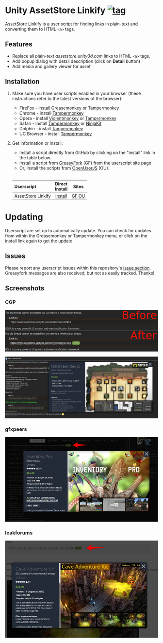 # Unity AssetStore Linkify [![tag](https://img.shields.io/github/tag/XpycT/assetstore-linkify.svg)](https://github.com/XpycT/assetstore-linkify/tags)

AssetStore Linkify is a user script for finding links in plain-text and converting them to HTML `<a>` tags.

## Features

* Replace all plain-text _assetstore.unity3d.com_ links to HTML `<a>` tags.
* Add popup dialog with detail description (click on __Detail__ button)
* Add media and gallery viewer for asset 

## Installation

1. Make sure you have user scripts enabled in your browser (these instructions refer to the latest versions of the browser):

    * FireFox - install [Greasemonkey](https://addons.mozilla.org/ru/firefox/addon/greasemonkey/) or [Tampermonkey](https://addons.mozilla.org/ru/firefox/addon/tampermonkey/)
    * Chrome - install [Tampermonkey](https://chrome.google.com/webstore/detail/tampermonkey/dhdgffkkebhmkfjojejmpbldmpobfkfo)
    * Opera - install [Violentmonkey](https://addons.opera.com/en/extensions/details/violent-monkey/) or [Tampermonkey](https://addons.opera.com/ru/extensions/details/tampermonkey-beta/?display=en)
    * Safari - install [Tampermonkey](https://tampermonkey.net/?ext=dhdg&browser=safari) or [NinjaKit](http://ss-o.net/safari/extension/NinjaKit.safariextz)
    * Dolphin - install [Tampermonkey](https://tampermonkey.net/?ext=dhdg&browser=dolphin)
    * UC Browser - install [Tampermonkey](https://tampermonkey.net/?ext=dhdg&browser=ucweb)

2. Get information or install:
    * Install a script directly from GitHub by clicking on the "install" link in the table below.
    * Install a script from [GreasyFork](https://greasyfork.org/ru/scripts/31651-assetstore-linkify) (GF) from the userscript site page
    * Or, install the scripts from [OpenUserJS](https://openuserjs.org/scripts/XpycT/AssetStore_Linkify) (OU).<br><br> 

    | Userscript                             | Direct<br>Install | Sites                 |
    |----------------------------------------|:------------------:|:-------------------------:|
    | AssetStore Linkify                     | [install][asl-raw] | [GF][asl-gf] [OU][asl-ou] |

[asl-raw]: https://github.com/XpycT/assetstore-linkify/raw/master/script/cs.linkify.user.js
[asl-gf]: https://greasyfork.org/ru/scripts/31651-assetstore-linkif
[asl-ou]: https://openuserjs.org/scripts/XpycT/AssetStore_Linkify

# Updating

Userscript are set up to automatically update. You can check for updates from within the Greasemonkey or Tampermonkey menu, or click on the install link again to get the update.

## Issues

Please report any userscript issues within this repository's [issue section](https://github.com/XpycT/assetstore-linkify/issues). Greasyfork messages are also received, but not as easily tracked. Thanks!

## Screenshots

### CGP

![Unity AssetStore Linkify](assets/userscript_1.jpg?raw=true "Before/After")

![Unity AssetStore Linkify](assets/userscript_2.jpg?raw=true "Popup dialog")

### gfxpeers

![Unity AssetStore Linkify](assets/userscript_3.jpg?raw=true "Popup dialog")

### leakforums

![Unity AssetStore Linkify](assets/userscript_4.jpg?raw=true "Popup dialog")